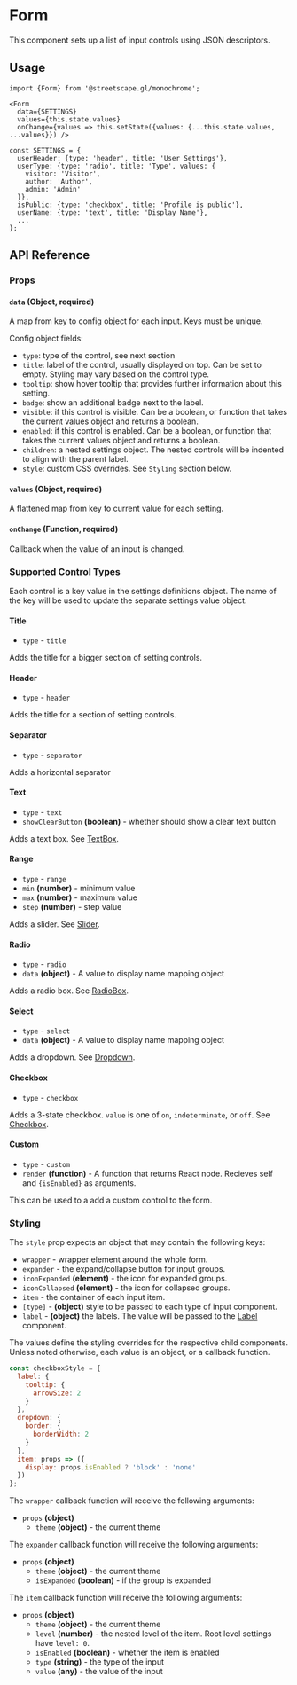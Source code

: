 # Form

This component sets up a list of input controls using JSON descriptors.

## Usage

    import {Form} from '@streetscape.gl/monochrome';

    <Form
      data={SETTINGS}
      values={this.state.values}
      onChange={values => this.setState({values: {...this.state.values, ...values}}) />

    const SETTINGS = {
      userHeader: {type: 'header', title: 'User Settings'},
      userType: {type: 'radio', title: 'Type', values: {
        visitor: 'Visitor',
        author: 'Author',
        admin: 'Admin'
      }},
      isPublic: {type: 'checkbox', title: 'Profile is public'},
      userName: {type: 'text', title: 'Display Name'},
      ...
    };

## API Reference

### Props

#### `data` (Object, required)

A map from key to config object for each input. Keys must be unique.

Config object fields:
* `type`: type of the control, see next section
* `title`: label of the control, usually displayed on top. Can be set to empty. Styling may vary based on the control type.
* `tooltip`: show hover tooltip that provides further information about this setting.
* `badge`: show an additional badge next to the label.
* `visible`: if this control is visible. Can be a boolean, or function that takes the current values object and returns a boolean.
* `enabled`: if this control is enabled. Can be a boolean, or function that takes the current values object and returns a boolean.
* `children`: a nested settings object. The nested controls will be indented to align with the parent label.
* `style`: custom CSS overrides. See `Styling` section below.

#### `values` (Object, required)

A flattened map from key to current value for each setting.

#### `onChange` (Function, required)

Callback when the value of an input is changed.


### Supported Control Types

Each control is a key value in the settings definitions object.
The name of the key will be used to update the separate settings value object.

#### Title

* `type` - `title`

Adds the title for a bigger section of setting controls.

#### Header

* `type` - `header`

Adds the title for a section of setting controls.

#### Separator

* `type` - `separator`

Adds a horizontal separator

#### Text

* `type` - `text`
* `showClearButton` **(boolean)** - whether should show a clear text button

Adds a text box.
See [TextBox](./textbox.md).

#### Range

* `type` - `range`
* `min` **(number)** - minimum value
* `max` **(number)** - maximum value
* `step` **(number)** - step value

Adds a slider.
See [Slider](./slider.md).

#### Radio

* `type` - `radio`
* `data` **(object)** - A value to display name mapping object

Adds a radio box.
See [RadioBox](./radiobox.md).

#### Select

* `type` - `select`
* `data` **(object)** - A value to display name mapping object

Adds a dropdown.
See [Dropdown](./dropdown.md).

#### Checkbox

* `type` - `checkbox`

Adds a 3-state checkbox. `value` is one of `on`, `indeterminate`, or `off`.
See [Checkbox](./checkbox.md).

#### Custom

* `type` - `custom`
* `render` **(function)** - A function that returns React node. Recieves self and `{isEnabled}` as arguments.

This can be used to a add a custom control to the form.

### Styling

The `style` prop expects an object that may contain the following keys:

* `wrapper` - wrapper element around the whole form.
* `expander` - the expand/collapse button for input groups.
* `iconExpanded` **(element)**  - the icon for expanded groups.
* `iconCollapsed` **(element)**  - the icon for collapsed groups.
* `item` - the container of each input item.
* `[type]` - **(object)** style to be passed to each type of input component.
* `label` - **(object)** the labels. The value will be passed to the [Label](docs/api-reference/label.md) component.

The values define the styling overrides for the respective child components. Unless noted otherwise, each value is an object, or a callback function.

```jsx
const checkboxStyle = {
  label: {
    tooltip: {
      arrowSize: 2
    }
  },
  dropdown: {
    border: {
      borderWidth: 2
    }
  },
  item: props => ({
    display: props.isEnabled ? 'block' : 'none'
  })
};
```

The `wrapper` callback function will receive the following arguments:

* `props` **(object)**
  - `theme` **(object)** - the current theme

The `expander` callback function will receive the following arguments:

* `props` **(object)**
  - `theme` **(object)** - the current theme
  - `isExpanded` **(boolean)** - if the group is expanded

The `item` callback function will receive the following arguments:

* `props` **(object)**
  - `theme` **(object)** - the current theme
  - `level` **(number)** - the nested level of the item. Root level settings have `level: 0`.
  - `isEnabled` **(boolean)** - whether the item is enabled
  - `type` **(string)** - the type of the input
  - `value` **(any)** - the value of the input
